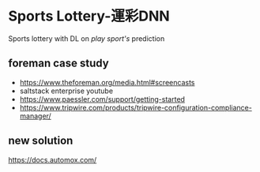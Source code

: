 # Sports Lottery-運彩DNN
Sports lottery with DL on *play sport's* prediction


## foreman case study
- https://www.theforeman.org/media.html#screencasts
- saltstack enterprise youtube
- https://www.paessler.com/support/getting-started
- https://www.tripwire.com/products/tripwire-configuration-compliance-manager/

## new solution
https://docs.automox.com/
